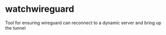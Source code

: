 # watchwireguard

Tool for ensuring wireguard can reconnect to a dynamic server and bring up the tunnel